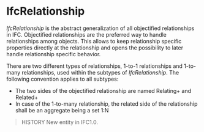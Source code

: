 # IfcRelationship

_IfcRelationship_ is the abstract generalization of all objectified relationships in IFC. Objectified relationships are the preferred way to handle relationships among objects. This allows to keep relationship specific properties directly at the relationship and opens the possibility to later handle relationship specific behavior.<!-- end of definition -->

There are two different types of relationships, 1-to-1 relationships and 1-to-many relationships, used within the subtypes of _IfcRelationship_. The following convention applies to all subtypes:

* The two sides of the objectified relationship are named   Relating+<name of relating object> and   Related+<name of related object>
* In case of the 1-to-many relationship, the related side of the relationship shall be an aggregate being a set 1:N

> HISTORY  New entity in IFC1.0.
